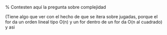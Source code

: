 % Contesten aquí la pregunta sobre complejidad

(Tiene algo que ver con el hecho de que se itera sobre jugadas, porque el for da un orden lineal tipo O(n) y un for dentro de un for da O(n al cuadrado) y asi

